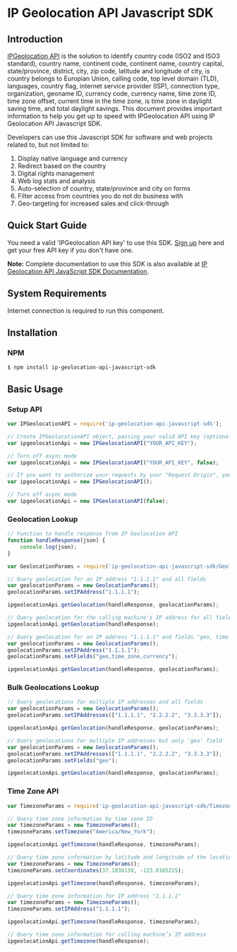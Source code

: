 # IP Geolocation API Javascript SDK

## Introduction

[IPGeolocation API](https://ipgeolocation.io) is the solution to identify country code (ISO2 and ISO3 standard), country name, continent code, continent name, country capital, state/province, district, city, zip code, latitude and longitude of city, is country belongs to Europian Union, calling code, top level domain (TLD), languages, country flag, internet service provider (ISP), connection type, organization, geoname ID, currency code, currency name, time zone ID, time zone offset, current time in the time zone, is time zone in daylight saving time, and total daylight savings. This document provides important information to help you get up to speed with IPGeolocation API using IP Geolocation API Javascript SDK.

Developers can use this Javascript SDK for software and web projects related to, but not limited to:

1. Display native language and currency
2. Redirect based on the country
3. Digital rights management
4. Web log stats and analysis
5. Auto-selection of country, state/province and city on forms
6. Filter access from countries you do not do business with
7. Geo-targeting for increased sales and click-through

## Quick Start Guide

You need a valid 'IPGeolocation API key' to use this SDK. [Sign up](https://ipgeolocation.io/signup) here and get your free API key if you don't have one.

**Note:** Complete documentation to use this SDK is also available at [IP Geolocation API JavaScript SDK Documentation](https://ipgeolocation.io/documentation/ip-geolocation-api-javascript-sdk-201809051421).

## System Requirements

Internet connection is required to run this component.

## Installation

### NPM
```cli
$ npm install ip-geolocation-api-javascript-sdk
```

## Basic Usage

### Setup API

```javascript
var IPGeolocationAPI = require('ip-geolocation-api-javascript-sdk');

// Create IPGeolocationAPI object, passing your valid API key (optional) and async requests mode (optional, default: true)
var ipgeolocationApi = new IPGeolocationAPI("YOUR_API_KEY");

// Turn off async mode
var ipgeolocationApi = new IPGeolocationAPI("YOUR_API_KEY", false);

// If you want to authorize your requests by your "Request Origin", you can create IPGeolocationAPI object without an API key
var ipgeolocationApi = new IPGeolocationAPI();

// Turn off async mode
var ipgeolocationApi = new IPGeolocationAPI(false);
```

### Geolocation Lookup

```javascript
// Function to handle response from IP Geolocation API
function handleResponse(json) {
    console.log(json);
}

var GeolocationParams = require('ip-geolocation-api-javascript-sdk/GeolocationParams.js');

// Query geolocation for an IP address "1.1.1.1" and all fields
var geolocationParams = new GeolocationParams();
geolocationParams.setIPAddress("1.1.1.1");

ipgeolocationApi.getGeolocation(handleResponse, geolocationParams);

// Query geolocation for the calling machine's IP address for all fields
ipgeolocationApi.getGeolocation(handleResponse);

// Query geolocation for an IP address "1.1.1.1" and fields "geo, time_zone, currency"
var geolocationParams = new GeolocationParams();
geolocationParams.setIPAddress("1.1.1.1"); 
geolocationParams.setFields("geo,time_zone,currency");

ipgeolocationApi.getGeolocation(handleResponse, geolocationParams);
```

### Bulk Geolocations Lookup

```ts
// Query geolocations for multiple IP addresses and all fields
var geolocationParams = new GeolocationParams();
geolocationParams.setIPAddresses(["1.1.1.1", "2.2.2.2", "3.3.3.3"]);

ipgeolocationApi.getGeolocation(handleResponse, geolocationParams);

// Query geolocations for multiple IP addresses but only 'geo' field
var geolocationParams = new GeolocationParams();
geolocationParams.setIPAddresses(["1.1.1.1", "2.2.2.2", "3.3.3.3"]);
geolocationParams.setFields("geo");

ipgeolocationApi.getGeolocation(handleResponse, geolocationParams);
```

### Time Zone API

```ts
var TimezoneParams = require('ip-geolocation-api-javascript-sdk/TimezoneParams.js');

// Query time zone information by time zone ID
var timezoneParams = new TimezoneParams();
timezoneParams.setTimezone("America/New_York");

ipgeolocationApi.getTimezone(handleResponse, timezoneParams);

// Query time zone information by latitude and longitude of the location
var timezoneParams = new TimezoneParams();
timezoneParams.setCoordinates(37.1838139, -123.8105225);

ipgeolocationApi.getTimezone(handleResponse, timezoneParams);

// Query time zone information for IP address "1.1.1.1"
var timezoneParams = new TimezoneParams();
timezoneParams.setIPAddress("1.1.1.1");

ipgeolocationApi.getTimezone(handleResponse, timezoneParams);

// Query time zone information for calling machine’s IP address
ipgeolocationApi.getTimezone(handleResponse);
```
